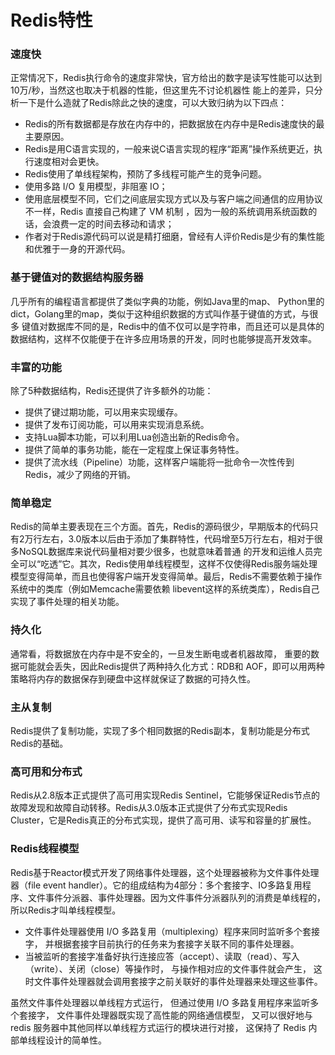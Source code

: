 # Redis特性

### 速度快

正常情况下，Redis执行命令的速度非常快，官方给出的数字是读写性能可以达到10万/秒，当然这也取决于机器的性能，但这里先不讨论机器性 能上的差异，只分析一下是什么造就了Redis除此之快的速度，可以大致归纳为以下四点：

* Redis的所有数据都是存放在内存中的，把数据放在内存中是Redis速度快的最主要原因。
* Redis是用C语言实现的，一般来说C语言实现的程序“距离”操作系统更近，执行速度相对会更快。
* Redis使用了单线程架构，预防了多线程可能产生的竞争问题。
* 使用多路 I/O 复用模型，非阻塞 IO；
* 使用底层模型不同，它们之间底层实现方式以及与客户端之间通信的应用协议不一样，Redis 直接自己构建了 VM 机制 ，因为一般的系统调用系统函数的话，会浪费一定的时间去移动和请求；
* 作者对于Redis源代码可以说是精打细磨，曾经有人评价Redis是少有的集性能和优雅于一身的开源代码。

### 基于键值对的数据结构服务器

几乎所有的编程语言都提供了类似字典的功能，例如Java里的map、 Python里的dict，Golang里的map，类似于这种组织数据的方式叫作基于键值的方式，与很多 键值对数据库不同的是，Redis中的值不仅可以是字符串，而且还可以是具体的数据结构，这样不仅能便于在许多应用场景的开发，同时也能够提高开发效率。

### 丰富的功能

除了5种数据结构，Redis还提供了许多额外的功能：

* 提供了键过期功能，可以用来实现缓存。
* 提供了发布订阅功能，可以用来实现消息系统。
* 支持Lua脚本功能，可以利用Lua创造出新的Redis命令。
* 提供了简单的事务功能，能在一定程度上保证事务特性。
* 提供了流水线（Pipeline）功能，这样客户端能将一批命令一次性传到 Redis，减少了网络的开销。

### 简单稳定

Redis的简单主要表现在三个方面。首先，Redis的源码很少，早期版本的代码只有2万行左右，3.0版本以后由于添加了集群特性，代码增至5万行左右，相对于很多NoSQL数据库来说代码量相对要少很多，也就意味着普通 的开发和运维人员完全可以“吃透”它。其次，Redis使用单线程模型，这样不仅使得Redis服务端处理模型变得简单，而且也使得客户端开发变得简单。最后，Redis不需要依赖于操作系统中的类库（例如Memcache需要依赖 libevent这样的系统类库），Redis自己实现了事件处理的相关功能。

### 持久化

通常看，将数据放在内存中是不安全的，一旦发生断电或者机器故障， 重要的数据可能就会丢失，因此Redis提供了两种持久化方式：RDB和 AOF，即可以用两种策略将内存的数据保存到硬盘中这样就保证了数据的可持久性。

### 主从复制

Redis提供了复制功能，实现了多个相同数据的Redis副本，复制功能是分布式Redis的基础。

### 高可用和分布式

Redis从2.8版本正式提供了高可用实现Redis Sentinel，它能够保证Redis节点的故障发现和故障自动转移。Redis从3.0版本正式提供了分布式实现Redis Cluster，它是Redis真正的分布式实现，提供了高可用、读写和容量的扩展性。

### Redis线程模型

Redis基于Reactor模式开发了网络事件处理器，这个处理器被称为文件事件处理器（file event handler）。它的组成结构为4部分：多个套接字、IO多路复用程序、文件事件分派器、事件处理器。因为文件事件分派器队列的消费是单线程的，所以Redis才叫单线程模型。

* 文件事件处理器使用 I/O 多路复用（multiplexing）程序来同时监听多个套接字， 并根据套接字目前执行的任务来为套接字关联不同的事件处理器。
* 当被监听的套接字准备好执行连接应答（accept）、读取（read）、写入（write）、关闭（close）等操作时， 与操作相对应的文件事件就会产生， 这时文件事件处理器就会调用套接字之前关联好的事件处理器来处理这些事件。

虽然文件事件处理器以单线程方式运行， 但通过使用 I/O 多路复用程序来监听多个套接字， 文件事件处理器既实现了高性能的网络通信模型， 又可以很好地与 redis 服务器中其他同样以单线程方式运行的模块进行对接， 这保持了 Redis 内部单线程设计的简单性。  



